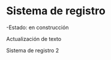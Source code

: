 <h1>Sistema de registro</h1>

-Estado: en construcción 

Actualización de texto

Sistema de registro 2
